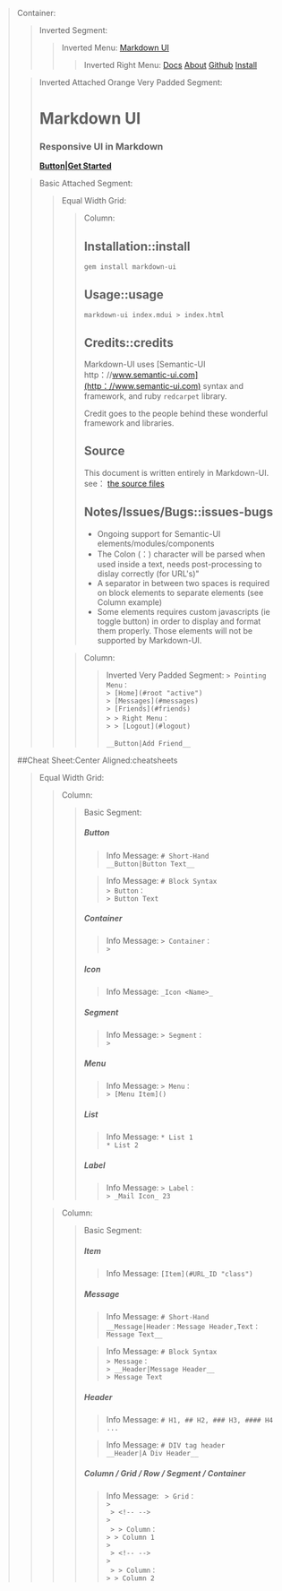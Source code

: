 > Container:
> > Inverted Segment:
> > > Inverted Menu:
> > > [Markdown UI](http：//jjuliano.github.io/markdown-ui "active basic")
> > > > Inverted Right Menu:
> > > > [Docs](docs/toc.html)
> > > > [About](about.html)
> > > > [Github](https：//github.com/jjuliano/markdown-ui)
> > > > [Install](#install)
>
> <!-- -->
> > Inverted Attached Orange Very Padded Segment:
> > # Markdown UI
> > ### Responsive UI in Markdown
> > [__Button|Get Started__](docs/toc.html)
>
> <!-- -->
> > Basic Attached Segment:
> > > Equal Width Grid:
> > > > Column:
> > > > ## Installation::install
> > > > ```gem install markdown-ui```
> > > >
> > > > ## Usage::usage
> > > > ```markdown-ui index.mdui > index.html```
> > > >
> > > > ## Credits::credits
> > > > Markdown-UI uses [Semantic-UI http：//www.semantic-ui.com](http：//www.semantic-ui.com) syntax and framework, and ruby ```redcarpet``` library.
> > > >
> > > > Credit goes to the people behind these wonderful framework and libraries.
> > > >
> > > > ## Source
> > > > This document is written entirely in Markdown-UI. see： [the source files](https：//github.com/jjuliano/markdown-ui/tree/master/website)
> > > >
> > > > ## Notes/Issues/Bugs::issues-bugs
> > > >
> > > > * Ongoing support for Semantic-UI elements/modules/components
> > > > * The Colon (：) character will be parsed when used inside a text, needs post-processing to dislay correctly (for URL's)"
> > > > * A separator in between two spaces is required on block elements to separate elements (see Column example)
> > > > * Some elements requires custom javascripts (ie toggle button) in order to display and format them properly. Those elements will not be supported by Markdown-UI.
> > > >
> > >
> > > <!-- -->
> > > > Column:
> > > > > Inverted Very Padded Segment:
> > > > > ```> Pointing Menu：``` <br />
> > > > > ```> [Home](#root "active")``` <br />
> > > > > ```> [Messages](#messages)``` <br />
> > > > > ```> [Friends](#friends)``` <br />
> > > > > ```> > Right Menu：``` <br />
> > > > > ```> > [Logout](#logout)``` <br />
> > > > > <br />
> > > > > ```__Button|Add Friend__```
>
> <!-- -->
> ##Cheat Sheet:Center Aligned:cheatsheets
> > Equal Width Grid:
> > > Column:
> > > > Basic Segment:
> > > > ##### Button
> > > > > Info Message:
> > > > > ``` # Short-Hand ``` <br />
> > > > > ``` __Button|Button Text__ ```
> > > >
> > > > <!-- -->
> > > > > Info Message:
> > > > > ``` # Block Syntax ``` <br />
> > > > > ``` > Button： ``` <br />
> > > > > ``` > Button Text ``` <br />
> > > >
> > > > <!-- -->
> > > > ##### Container
> > > > > Info Message:
> > > > > ``` > Container： ``` <br />
> > > > > ``` > ``` <br />
> > > >
> > > > <!-- -->
> > > > ##### Icon
> > > > > Info Message:
> > > > > ``` _Icon <Name>_ ``` <br />
> > > >
> > > > <!-- -->
> > > > ##### Segment
> > > > > Info Message:
> > > > > ``` > Segment： ``` <br />
> > > > > ``` > ``` <br />
> > > >
> > > > <!-- -->
> > > > ##### Menu
> > > > > Info Message:
> > > > > ``` > Menu： ``` <br />
> > > > > ``` > [Menu Item]() ``` <br />
> > > >
> > > > <!-- -->
> > > > ##### List
> > > > > Info Message:
> > > > > ``` * List 1 ``` <br />
> > > > > ``` * List 2 ``` <br />
> > > >
> > > > <!-- -->
> > > > ##### Label
> > > > > Info Message:
> > > > > ``` > Label： ``` <br />
> > > > > ``` > _Mail Icon_ 23 ``` <br />
> >
> > <!-- -->
> > > Column:
> > > > Basic Segment:
> > > > ##### Item
> > > > > Info Message:
> > > > > ``` [Item](#URL_ID "class") ``` <br />
> > > >
> > > > <!-- -->
> > > > ##### Message
> > > > > Info Message:
> > > > > ``` # Short-Hand ``` <br />
> > > > > ``` __Message|Header：Message Header,Text：Message Text__ ``` <br />
> > > >
> > > > <!-- -->
> > > > > Info Message:
> > > > > ``` # Block Syntax ``` <br />
> > > > > ``` > Message： ``` <br />
> > > > > ``` > __Header|Message Header__ ``` <br />
> > > > > ``` > Message Text ``` <br />
> > > >
> > > > <!-- -->
> > > > ##### Header
> > > > > Info Message:
> > > > > ``` # H1, ## H2, ### H3, #### H4 ... ``` <br />
> > > >
> > > > <!-- -->
> > > > > Info Message:
> > > > > ``` # DIV tag header ``` <br />
> > > > > ``` __Header|A Div Header__ ``` <br />
> > > >
> > > > <!-- -->
> > > > ##### Column / Grid / Row / Segment / Container
> > > > > Info Message:
> > > > > ``` > Grid：``` <br />
> > > > > ``` > ``` <br />
> > > > > ``` > <!-- -->``` <br />
> > > > > ``` > ``` <br />
> > > > > ``` > > Column：``` <br />
> > > > > ``` > > Column 1 ``` <br />
> > > > > ``` > ``` <br />
> > > > > ``` > <!-- -->``` <br />
> > > > > ``` > ``` <br />
> > > > > ``` > > Column：``` <br />
> > > > > ``` > > Column 2 ``` <br />
